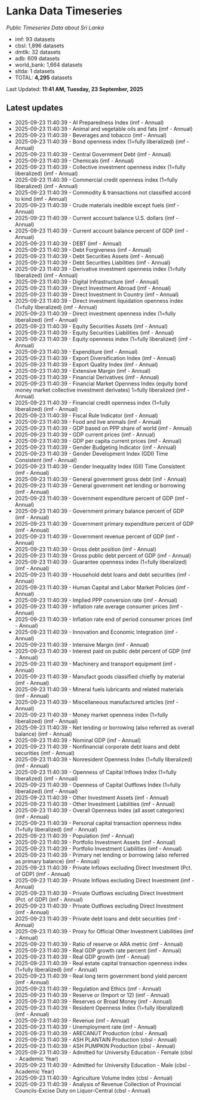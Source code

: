 # Lanka Data Timeseries
*Public Timeseries Data about Sri Lanka*

* imf: 93 datasets
* cbsl: 1,896 datasets
* dmtlk: 32 datasets
* adb: 609 datasets
* world_bank: 1,664 datasets
* sltda: 1 datasets
* TOTAL: **4,295** datasets

Last Updated: **11:41 AM, Tuesday, 23 September, 2025**

## Latest updates

* 2025-09-23 11:40:39 - AI Preparedness Index (imf - Annual)
* 2025-09-23 11:40:39 - Animal and vegetable oils and fats (imf - Annual)
* 2025-09-23 11:40:39 - Beverages and tobacco (imf - Annual)
* 2025-09-23 11:40:39 - Bond openness index (1=fully liberalized) (imf - Annual)
* 2025-09-23 11:40:39 - Central Government Debt (imf - Annual)
* 2025-09-23 11:40:39 - Chemicals (imf - Annual)
* 2025-09-23 11:40:39 - Collective investment openness index (1=fully liberalized) (imf - Annual)
* 2025-09-23 11:40:39 - Commercial credit openness index (1=fully liberalized) (imf - Annual)
* 2025-09-23 11:40:39 - Commodity & transactions not classified accord to kind (imf - Annual)
* 2025-09-23 11:40:39 - Crude materials inedible except fuels (imf - Annual)
* 2025-09-23 11:40:39 - Current account balance U.S. dollars (imf - Annual)
* 2025-09-23 11:40:39 - Current account balance percent of GDP (imf - Annual)
* 2025-09-23 11:40:39 - DEBT (imf - Annual)
* 2025-09-23 11:40:39 - Debt Forgiveness (imf - Annual)
* 2025-09-23 11:40:39 - Debt Securities Assets (imf - Annual)
* 2025-09-23 11:40:39 - Debt Securities Liabilities (imf - Annual)
* 2025-09-23 11:40:39 - Derivative investment openness index (1=fully liberalized) (imf - Annual)
* 2025-09-23 11:40:39 - Digital Infrastructure (imf - Annual)
* 2025-09-23 11:40:39 - Direct Investment Abroad (imf - Annual)
* 2025-09-23 11:40:39 - Direct Investment In Country (imf - Annual)
* 2025-09-23 11:40:39 - Direct investment liquidation openness index (1=fully liberalized) (imf - Annual)
* 2025-09-23 11:40:39 - Direct investment openness index (1=fully liberalized) (imf - Annual)
* 2025-09-23 11:40:39 - Equity Securities Assets (imf - Annual)
* 2025-09-23 11:40:39 - Equity Securities Liabilities (imf - Annual)
* 2025-09-23 11:40:39 - Equity openness index (1=fully liberalized) (imf - Annual)
* 2025-09-23 11:40:39 - Expenditure (imf - Annual)
* 2025-09-23 11:40:39 - Export Diversification Index (imf - Annual)
* 2025-09-23 11:40:39 - Export Quality Index (imf - Annual)
* 2025-09-23 11:40:39 - Extensive Margin (imf - Annual)
* 2025-09-23 11:40:39 - Financial Derivatives (imf - Annual)
* 2025-09-23 11:40:39 - Financial Market Openness Index (equity bond money market collective investment derivates) 1=fully liberalized (imf - Annual)
* 2025-09-23 11:40:39 - Financial credit openness index (1=fully liberalized) (imf - Annual)
* 2025-09-23 11:40:39 - Fiscal Rule Indicator (imf - Annual)
* 2025-09-23 11:40:39 - Food and live animals (imf - Annual)
* 2025-09-23 11:40:39 - GDP based on PPP share of world (imf - Annual)
* 2025-09-23 11:40:39 - GDP current prices (imf - Annual)
* 2025-09-23 11:40:39 - GDP per capita current prices (imf - Annual)
* 2025-09-23 11:40:39 - Gender Budgeting Indicator (imf - Annual)
* 2025-09-23 11:40:39 - Gender Development Index (GDI) Time Consistent (imf - Annual)
* 2025-09-23 11:40:39 - Gender Inequality Index (GII) Time Consistent (imf - Annual)
* 2025-09-23 11:40:39 - General government gross debt (imf - Annual)
* 2025-09-23 11:40:39 - General government net lending or borrowing (imf - Annual)
* 2025-09-23 11:40:39 - Government expenditure percent of GDP (imf - Annual)
* 2025-09-23 11:40:39 - Government primary balance percent of GDP (imf - Annual)
* 2025-09-23 11:40:39 - Government primary expenditure percent of GDP (imf - Annual)
* 2025-09-23 11:40:39 - Government revenue percent of GDP (imf - Annual)
* 2025-09-23 11:40:39 - Gross debt position (imf - Annual)
* 2025-09-23 11:40:39 - Gross public debt percent of GDP (imf - Annual)
* 2025-09-23 11:40:39 - Guarantee openness index (1=fully liberalized) (imf - Annual)
* 2025-09-23 11:40:39 - Household debt loans and debt securities (imf - Annual)
* 2025-09-23 11:40:39 - Human Capital and Labor Market Policies (imf - Annual)
* 2025-09-23 11:40:39 - Implied PPP conversion rate (imf - Annual)
* 2025-09-23 11:40:39 - Inflation rate average consumer prices (imf - Annual)
* 2025-09-23 11:40:39 - Inflation rate end of period consumer prices (imf - Annual)
* 2025-09-23 11:40:39 - Innovation and Economic Integration (imf - Annual)
* 2025-09-23 11:40:39 - Intensive Margin (imf - Annual)
* 2025-09-23 11:40:39 - Interest paid on public debt percent of GDP (imf - Annual)
* 2025-09-23 11:40:39 - Machinery and transport equipment (imf - Annual)
* 2025-09-23 11:40:39 - Manufact goods classified chiefly by material (imf - Annual)
* 2025-09-23 11:40:39 - Mineral fuels lubricants and related materials (imf - Annual)
* 2025-09-23 11:40:39 - Miscellaneous manufactured articles (imf - Annual)
* 2025-09-23 11:40:39 - Money market openness index (1=fully liberalized) (imf - Annual)
* 2025-09-23 11:40:39 - Net lending or borrowing (also referred as overall balance) (imf - Annual)
* 2025-09-23 11:40:39 - Nominal GDP (imf - Annual)
* 2025-09-23 11:40:39 - Nonfinancial corporate debt loans and debt securities (imf - Annual)
* 2025-09-23 11:40:39 - Nonresident Openness Index (1=fully liberalized) (imf - Annual)
* 2025-09-23 11:40:39 - Openness of Capital Inflows Index (1=fully liberalized) (imf - Annual)
* 2025-09-23 11:40:39 - Openness of Capital Outflows Index (1=fully liberalized) (imf - Annual)
* 2025-09-23 11:40:39 - Other Investment Assets (imf - Annual)
* 2025-09-23 11:40:39 - Other Investment Liabilities (imf - Annual)
* 2025-09-23 11:40:39 - Overall Openness Index (all asset categories) (imf - Annual)
* 2025-09-23 11:40:39 - Personal capital transaction openness index (1=fully liberalized) (imf - Annual)
* 2025-09-23 11:40:39 - Population (imf - Annual)
* 2025-09-23 11:40:39 - Portfolio Investment Assets (imf - Annual)
* 2025-09-23 11:40:39 - Portfolio Investment Liabilities (imf - Annual)
* 2025-09-23 11:40:39 - Primary net lending or borrowing (also referred as primary balance) (imf - Annual)
* 2025-09-23 11:40:39 - Private Inflows excluding Direct Investment (Pct. of GDP) (imf - Annual)
* 2025-09-23 11:40:39 - Private Inflows excluding Direct Investment (imf - Annual)
* 2025-09-23 11:40:39 - Private Outflows excluding Direct Investment (Pct. of GDP) (imf - Annual)
* 2025-09-23 11:40:39 - Private Outflows excluding Direct Investment (imf - Annual)
* 2025-09-23 11:40:39 - Private debt loans and debt securities (imf - Annual)
* 2025-09-23 11:40:39 - Proxy for Official Other Investment Liabilities (imf - Annual)
* 2025-09-23 11:40:39 - Ratio of reserve or ARA metric (imf - Annual)
* 2025-09-23 11:40:39 - Real GDP growth rate percent (imf - Annual)
* 2025-09-23 11:40:39 - Real GDP growth (imf - Annual)
* 2025-09-23 11:40:39 - Real estate capital transaction openness index (1=fully liberalized) (imf - Annual)
* 2025-09-23 11:40:39 - Real long term government bond yield percent (imf - Annual)
* 2025-09-23 11:40:39 - Regulation and Ethics (imf - Annual)
* 2025-09-23 11:40:39 - Reserve or (Import or 12) (imf - Annual)
* 2025-09-23 11:40:39 - Reserves or Broad Money (imf - Annual)
* 2025-09-23 11:40:39 - Resident Openness Index (1=fully liberalized) (imf - Annual)
* 2025-09-23 11:40:39 - Revenue (imf - Annual)
* 2025-09-23 11:40:39 - Unemployment rate (imf - Annual)
* 2025-09-23 11:40:39 - ARECANUT Production (cbsl - Annual)
* 2025-09-23 11:40:39 - ASH PLANTAIN Production (cbsl - Annual)
* 2025-09-23 11:40:39 - ASH PUMPKIN Production (cbsl - Annual)
* 2025-09-23 11:40:39 - Admitted for University Education - Female (cbsl - Academic Year)
* 2025-09-23 11:40:39 - Admitted for University Education - Male (cbsl - Academic Year)
* 2025-09-23 11:40:39 - Agriculture Volume Index (cbsl - Annual)
* 2025-09-23 11:40:39 - Analysis of Revenue Collection of Provincial Councils-Excise Duty on Liquor-Central (cbsl - Annual)